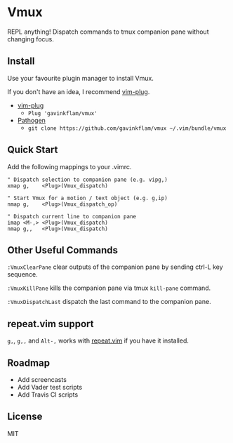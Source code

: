 # Vmux

REPL anything! Dispatch commands to tmux companion pane without changing focus.

## Install

Use your favourite plugin manager to install Vmux.

If you don't have an idea, I recommend [vim-plug](https://github.com/junegunn/vim-plug).

- [vim-plug](https://github.com/junegunn/vim-plug)
  - `Plug 'gavinkflam/vmux'`
- [Pathogen](https://github.com/tpope/vim-pathogen)
  - `git clone https://github.com/gavinkflam/vmux ~/.vim/bundle/vmux`

## Quick Start

Add the following mappings to your .vimrc.

```vim
" Dispatch selection to companion pane (e.g. vipg,)
xmap g,    <Plug>(Vmux_dispatch)

" Start Vmux for a motion / text object (e.g. g,ip)
nmap g,    <Plug>(Vmux_dispatch_op)

" Dispatch current line to companion pane
imap <M-,> <Plug>(Vmux_dispatch)
nmap g,,   <Plug>(Vmux_dispatch)
```

## Other Useful Commands

`:VmuxClearPane` clear outputs of the companion pane by sending ctrl-L key
sequence.

`:VmuxKillPane` kills the companion pane via tmux `kill-pane` command.

`:VmuxDispatchLast` dispatch the last command to the companion pane.

## repeat.vim support

`g,`, `g,,` and `Alt-,` works with
[repeat.vim](https://github.com/tpope/vim-repeat) if you have it installed.

## Roadmap

- Add screencasts
- Add Vader test scripts
- Add Travis CI scripts

## License

MIT
